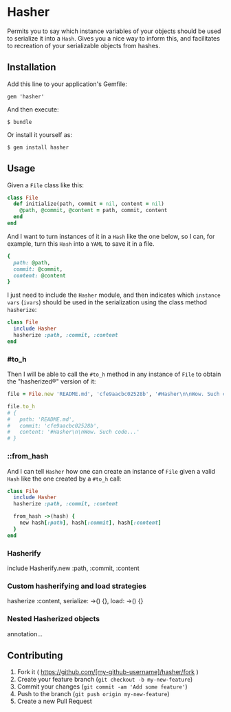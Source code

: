 # Hasher

Permits you to say which instance variables of your objects should be used to
serialize it into a `Hash`. Gives you a nice way to inform this, and facilitates
to recreation of your serializable objects from hashes.

## Installation

Add this line to your application's Gemfile:

    gem 'hasher'

And then execute:

    $ bundle

Or install it yourself as:

    $ gem install hasher

## Usage

Given a `File` class like this:

```ruby
class File
  def initialize(path, commit = nil, content = nil)
    @path, @commit, @content = path, commit, content
  end
end
```

And I want to turn instances of it in a `Hash` like the one below, so I can, for
example, turn this `Hash` into a `YAML` to save it in a file.

```ruby
{
  path: @path,
  commit: @commit,
  content: @content
}
```

I just need to include the `Hasher` module, and then indicates which
`instance vars` (`ivars`) should be used in the serialization using the class
method `hasherize`:

```ruby
class File
  include Hasher
  hasherize :path, :commit, :content
end
```

### #to_h

Then I will be able to call the `#to_h` method in any instance of `File` to
obtain the "hasherized®" version of it:

```ruby
file = File.new 'README.md', 'cfe9aacbc02528b', '#Hasher\n\nWow. Such code...'

file.to_h
# {
#   path: 'README.md',
#   commit: 'cfe9aacbc02528b',
#   content: '#Hasher\n\nWow. Such code...'
# }
```

### ::from_hash

And I can tell `Hasher` how one can create an instance of `File` given a
valid `Hash` like the one created by a `#to_h` call:

```ruby
class File
  include Hasher
  hasherize :path, :commit, :content

  from_hash ->(hash) {
    new hash[:path], hash[:commit], hash[:content]
  }
end
```

### Hasherify
include Hasherify.new :path, :commit, :content

### Custom hasherifying and load strategies
hasherize :content,
  serialize: ->() {},
  load: ->() {}

### Nested Hasherized objects
annotation...

## Contributing

1. Fork it ( https://github.com/[my-github-username]/hasher/fork )
2. Create your feature branch (`git checkout -b my-new-feature`)
3. Commit your changes (`git commit -am 'Add some feature'`)
4. Push to the branch (`git push origin my-new-feature`)
5. Create a new Pull Request
